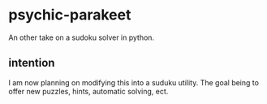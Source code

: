 # psychic-parakeet
An other take on a sudoku solver in python.

## intention
I am now planning on modifying this into a suduku utility. The goal being to offer new puzzles, hints, automatic solving, ect.
